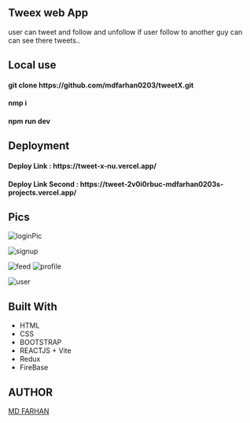 <h2>Tweex web App</h2>
user can tweet and follow and unfollow if user follow to another guy can can see there tweets.. 

<h2>Local use</h2> 
<h4>git clone https://github.com/mdfarhan0203/tweetX.git </h4>
<h4>nmp i</h4>
<h4>npm run dev</h4>

<h2>Deployment</h2>
<h4>Deploy Link : https://tweet-x-nu.vercel.app/ </h4>
<h4>Deploy Link Second : https://tweet-2v0i0rbuc-mdfarhan0203s-projects.vercel.app/ </h4>

<h2>Pics</h2>


![loginPic](https://github.com/mdfarhan0203/tweetX/assets/50393822/8b7a307e-ef10-4aaa-841f-121434c139a6)

![signup](https://github.com/mdfarhan0203/tweetX/assets/50393822/22a36a79-892c-4a4a-8bdf-20ddf516eec0)

![feed](https://github.com/mdfarhan0203/tweetX/assets/50393822/21bd4afb-8829-424e-8603-0ceb9a3434cd)
![profile](https://github.com/mdfarhan0203/tweetX/assets/50393822/d3663879-d808-47a8-9346-a23402552ddb)



![user](https://github.com/mdfarhan0203/tweetX/assets/50393822/47164947-96b8-41ef-9cd7-7bdaef1abc70)

<h2>Built With</h2>
<ul>
  <li>HTML</li>
  <li>CSS</li>
  <li>BOOTSTRAP</li>
  <li>REACTJS + Vite</li>
  <li>Redux</li>
  <li>FireBase</li>
  
</ul>

<h2>AUTHOR</h2>
<a href="https://github.com/mdfarhan0203">MD FARHAN </a>
